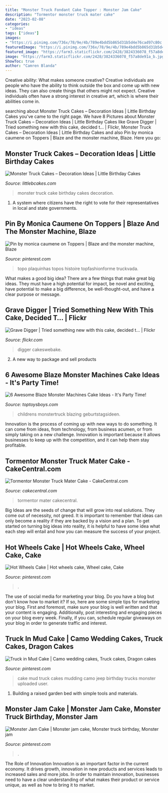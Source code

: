 ```yaml
---
title: "Monster Truck Fondant Cake Topper : Monster Jam Cake"
description: "Tormentor monster truck mater cake"
date: "2023-02-08"
categories:
- "ideas"
tags: ["ideas"]
images:
- "https://i.pinimg.com/736x/78/9e/4b/789e4bdd5b865d31b5d4e76cad97c80c.jpg"
featuredImage: "https://i.pinimg.com/736x/78/9e/4b/789e4bdd5b865d31b5d4e76cad97c80c.jpg"
featured_image: "https://farm3.staticflickr.com/2428/3824336078_f57a8de91a_b.jpg"
image: "https://farm3.staticflickr.com/2428/3824336078_f57a8de91a_b.jpg"
ShowToc: true
author: "Camren Blanda"
---
```



Creative ability: What makes someone creative?
Creative individuals are people who have the ability to think outside the box and come up with new ideas. They can also create things that others might not expect. Creative individuals often have a strong interest in creative art, which is where their abilities come in.

	

		
searching about Monster Truck Cakes – Decoration Ideas | Little Birthday Cakes you've came to the right page. We have 8 Pictures about Monster Truck Cakes – Decoration Ideas | Little Birthday Cakes like Grave Digger | Tried something new with this cake, decided t… | Flickr, Monster Truck Cakes – Decoration Ideas | Little Birthday Cakes and also Pin by monica caumene on Toppers | Blaze and the monster machine, Blaze. Here you go:
		
    
## Monster Truck Cakes – Decoration Ideas | Little Birthday Cakes

<img loading=lazy src="http://www.littlebcakes.com/wp-content/uploads/2013/08/Monster-Truck-Birthday-Cake.jpg" onerror="this.onerror=null;this.src='https://tse3.mm.bing.net/th?id=OIP.1uCWKXgFz0vIzdrdEDnvMAHaE8&amp;pid=15.1';" alt="Monster Truck Cakes – Decoration Ideas | Little Birthday Cakes">

_Source: littlebcakes.com_

>monster truck cake birthday cakes decoration. 

	

1. A system where citizens have the right to vote for their representatives in local and state governments.

    
## Pin By Monica Caumene On Toppers | Blaze And The Monster Machine, Blaze

<img loading=lazy src="https://i.pinimg.com/736x/78/9e/4b/789e4bdd5b865d31b5d4e76cad97c80c.jpg" onerror="this.onerror=null;this.src='https://tse3.mm.bing.net/th?id=OIP.LWTc8VcfORonRTXZhKTk-wHaLG&amp;pid=15.1';" alt="Pin by monica caumene on Toppers | Blaze and the monster machine, Blaze">

_Source: pinterest.com_

>topo plaquinhas topos histoire topfashionforme truckvada. 

	

What makes a good big idea?
There are a few things that make great big ideas. They must have a high potential for impact, be novel and exciting, have potential to make a big difference, be well-thought-out, and have a clear purpose or message.

    
## Grave Digger | Tried Something New With This Cake, Decided T… | Flickr

<img loading=lazy src="https://farm3.staticflickr.com/2428/3824336078_f57a8de91a_b.jpg" onerror="this.onerror=null;this.src='https://tse4.mm.bing.net/th?id=OIP.ulgO8GUtNSn7dQLEfSmZUgHaHc&amp;pid=15.1';" alt="Grave Digger | Tried something new with this cake, decided t… | Flickr">

_Source: flickr.com_

>digger cakeswebake. 

	

2. A new way to package and sell products

    
## 6 Awesome Blaze Monster Machines Cake Ideas - It&#039;s Party Time!

<img loading=lazy src="https://s-media-cache-ak0.pinimg.com/564x/eb/fc/b2/ebfcb29371ea02c467ceccc9162a9254.jpg" onerror="this.onerror=null;this.src='https://tse4.mm.bing.net/th?id=OIP.UT_PQDi9-MEQDtAbDPuRwwHaKD&amp;pid=15.1';" alt="6 Awesome Blaze Monster Machines Cake Ideas - It&#039;s Party Time!">

_Source: toptoysboys.com_

>childrens monstertruck blazing geburtstagsideen. 

	

Innovation is the process of coming up with new ways to do something. It can come from ideas, from technology, from business acumen, or from simply taking on a new challenge. Innovation is important because it allows businesses to keep up with the competition, and it can help them stay profitable.

    
## Tormentor Monster Truck Mater Cake - CakeCentral.com

<img loading=lazy src="https://cdn001.cakecentral.com/gallery/2015/03/900_804450kkwe_tormentor-monster-truck-mater-cake.jpg" onerror="this.onerror=null;this.src='https://tse1.mm.bing.net/th?id=OIP.wzZvXq09R63hRGazXNlvzQHaHb&amp;pid=15.1';" alt="Tormentor Monster Truck Mater Cake - CakeCentral.com">

_Source: cakecentral.com_

>tormentor mater cakecentral. 

	

Big Ideas are the seeds of change that will grow into real solutions. They come out of necessity, not greed. It is important to remember that ideas can only become a reality if they are backed by a vision and a plan. To get started on turning big ideas into reality, it is helpful to have some idea what each step will entail and how you can measure the success of your project.

    
## Hot Wheels Cake | Hot Wheels Cake, Wheel Cake, Cake

<img loading=lazy src="https://i.pinimg.com/736x/51/f8/54/51f8549900fd47be3a6a13282af487ce.jpg" onerror="this.onerror=null;this.src='https://tse2.mm.bing.net/th?id=OIP.ZH4k3V5qEh6PP490YXgiXAHaLS&amp;pid=15.1';" alt="Hot Wheels Cake | Hot wheels cake, Wheel cake, Cake">

_Source: pinterest.com_

>. 

	

The use of social media for marketing your blog.
Do you have a blog but don't know how to market it? If so, here are some simple tips for marketing your blog. First and foremost, make sure your blog is well written and that your content is engaging. Additionally, post interesting and engaging pieces on your blog every week. Finally, if you can, schedule regular giveaways on your blog in order to generate traffic and interest.

    
## Truck In Mud Cake | Camo Wedding Cakes, Truck Cakes, Dragon Cakes

<img loading=lazy src="https://i.pinimg.com/originals/f4/89/95/f489955381e26566253128c604f450f3.jpg" onerror="this.onerror=null;this.src='https://tse4.mm.bing.net/th?id=OIP.qSTkqMC2H6mBjX0DJlgGWgHaJ4&amp;pid=15.1';" alt="Truck in Mud Cake | Camo wedding cakes, Truck cakes, Dragon cakes">

_Source: pinterest.com_

>cake mud truck cakes mudding camo jeep birthday trucks monster uploaded user. 

	

1. Building a raised garden bed with simple tools and materials.

    
## Monster Jam Cake | Monster Jam Cake, Monster Truck Birthday, Monster Jam

<img loading=lazy src="https://i.pinimg.com/originals/f0/9c/56/f09c5687649f6ccaa11f1df358edcf54.jpg" onerror="this.onerror=null;this.src='https://tse3.mm.bing.net/th?id=OIP.KowVkjteWC2jiwJPYaXIvAHaJ4&amp;pid=15.1';" alt="Monster Jam Cake | Monster jam cake, Monster truck birthday, Monster jam">

_Source: pinterest.com_

>. 

	

The Role of Innovation
Innovation is an important factor in the current economy. It drives growth, innovation in new products and services leads to increased sales and more jobs. In order to maintain innovation, businesses need to have a clear understanding of what makes their product or service unique, as well as how to bring it to market.


